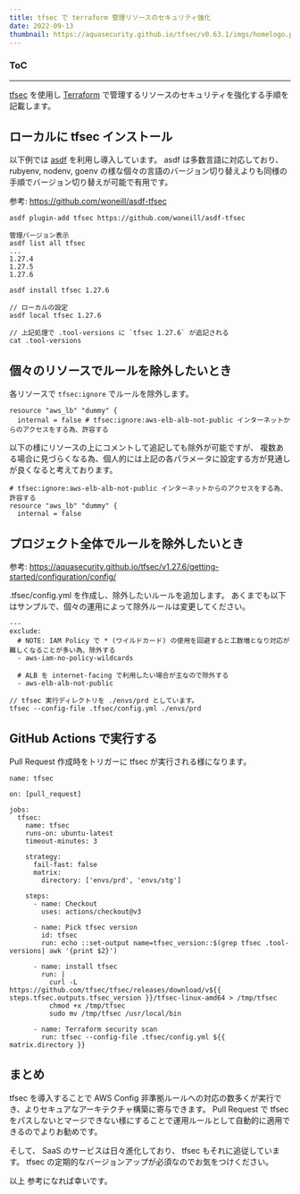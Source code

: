 ```yaml
---
title: tfsec で terraform 管理リソースのセキュリティ強化
date: 2022-09-13
thumbnail: https://aquasecurity.github.io/tfsec/v0.63.1/imgs/homelogo.png
---
```


<div class="toc">
<div class="toc-content">
<h3 class="menu-label">ToC</h3>
<!-- toc -->
</div>
</div>

---

[tfsec](https://github.com/aquasecurity/tfsec) を使用し [Terraform](https://www.terraform.io/) で管理するリソースのセキュリティを強化する手順を記載します。

<!-- more -->

## ローカルに tfsec インストール

以下例では [asdf](https://github.com/asdf-vm/asdf) を利用し導入しています。
asdf は多数言語に対応しており、 rubyenv, nodenv, goenv の様な個々の言語のバージョン切り替えよりも同様の手順でバージョン切り替えが可能で有用です。

参考: https://github.com/woneill/asdf-tfsec

```console
asdf plugin-add tfsec https://github.com/woneill/asdf-tfsec

管理バージョン表示
asdf list all tfsec
...
1.27.4
1.27.5
1.27.6

asdf install tfsec 1.27.6

// ローカルの設定
asdf local tfsec 1.27.6

// 上記処理で .tool-versions に `tfsec 1.27.6` が追記される
cat .tool-versions
```

## 個々のリソースでルールを除外したいとき

各リソースで `tfsec:ignore` でルールを除外します。

```
resource "aws_lb" "dummy" {
  internal = false # tfsec:ignore:aws-elb-alb-not-public インターネットからのアクセスをする為、許容する
```

以下の様にリソースの上にコメントして追記しても除外が可能ですが、
複数ある場合に見づらくなる為、個人的には上記の各パラメータに設定する方が見通しが良くなると考えております。

```
# tfsec:ignore:aws-elb-alb-not-public インターネットからのアクセスをする為、許容する
resource "aws_lb" "dummy" {
  internal = false
```

## プロジェクト全体でルールを除外したいとき

参考: https://aquasecurity.github.io/tfsec/v1.27.6/getting-started/configuration/config/

.tfsec/config.yml を作成し、除外したいルールを追加します。
あくまでも以下はサンプルで、個々の運用によって除外ルールは変更してください。

```
---
exclude:
  # NOTE: IAM Policy で * (ワイルドカード) の使用を回避すると工数増となり対応が難しくなることが多い為、除外する
  - aws-iam-no-policy-wildcards

  # ALB を internet-facing で利用したい場合が主なので除外する
  - aws-elb-alb-not-public
```

```console
// tfsec 実行ディレクトリを ./envs/prd としています。
tfsec --config-file .tfsec/config.yml ./envs/prd
```

## GitHub Actions で実行する

Pull Request 作成時をトリガーに tfsec が実行される様になります。

```
name: tfsec

on: [pull_request]

jobs:
  tfsec:
    name: tfsec
    runs-on: ubuntu-latest
    timeout-minutes: 3

    strategy:
      fail-fast: false
      matrix:
        directory: ['envs/prd', 'envs/stg']

    steps:
      - name: Checkout
        uses: actions/checkout@v3

      - name: Pick tfsec version
        id: tfsec
        run: echo ::set-output name=tfsec_version::$(grep tfsec .tool-versions| awk '{print $2}')

      - name: install tfsec
        run: |
          curl -L https://github.com/tfsec/tfsec/releases/download/v${{ steps.tfsec.outputs.tfsec_version }}/tfsec-linux-amd64 > /tmp/tfsec
          chmod +x /tmp/tfsec
          sudo mv /tmp/tfsec /usr/local/bin

      - name: Terraform security scan
        run: tfsec --config-file .tfsec/config.yml ${{ matrix.directory }}
```

## まとめ

tfsec を導入することで AWS Config 非準拠ルールへの対応の数多くが実行でき、よりセキュアなアーキテクチャ構築に寄与できます。
Pull Request で tfsec をパスしないとマージできない様にすることで運用ルールとして自動的に適用できるのでよりお勧めです。

そして、 SaaS のサービスは日々進化しており、 tfsec もそれに追従しています。
tfsec の定期的なバージョンアップが必須なのでお気をつけください。

以上
参考になれば幸いです。
